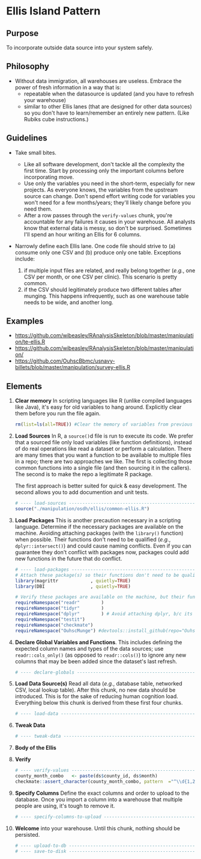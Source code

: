 Ellis Island Pattern
=================================

Purpose
---------------------------------
To incorporate outside data source into your system safely.

Philosophy
---------------------------------
* Without data immigration, all warehouses are useless.  Embrace the power of fresh information in a way that is:
    * repeatable when the datasource is updated (and you have to refresh your warehouse)
    * similar to other Ellis lanes (that are designed for other data sources) so you don't have to learn/remember an entirely new pattern. (Like Rubiks cube instructions.)

Guidelines
---------------------------------
* Take small bites.  
    * Like all software development, don't tackle all the complexity the first time.  Start by processing only the important columns before incorporating move.
    * Use only the variables you need in the short-term, especially for new projects.  As everyone knows, the variables from the upstream source can change.  Don't spend effort writing code for variables you won't need for a few months/years; they'll likely change before you need them.
    * After a row passes through the `verify-values` chunk, you're accountable for any failures it causes in your warehouse.  All analysts know that external data is messy, so don't be surprised.  Sometimes I'll spend an hour writing an Ellis for 6 columns.
    
* Narrowly define each Ellis lane.  One code file should strive to (a) consume only one CSV and (b) produce only one table.  Exceptions include: 
    1. if multiple input files are related, and really belong together (*e.g.*, one CSV per month, or one CSV per clinic).  This scenario is pretty common.
    1. if the CSV should legitimately produce two different tables after munging.  This happens infrequently, such as one warehouse table needs to be wide, and another long.
    

Examples
---------------------------------    
* https://github.com/wibeasley/RAnalysisSkeleton/blob/master/manipulation/te-ellis.R
* https://github.com/wibeasley/RAnalysisSkeleton/blob/master/manipulation/
* https://github.com/OuhscBbmc/usnavy-billets/blob/master/manipulation/survey-ellis.R

Elements
---------------------------------

1. **Clear memory** In scripting languages like R (unlike compiled languages like Java), it's easy for old variables to hang around.  Explicitly clear them before you run the file again.

    ```r
    rm(list=ls(all=TRUE)) #Clear the memory of variables from previous run. This is not called by knitr, because it's above the first chunk.
    ```
    
1. **Load Sources** In R, a `source()`d file is run to execute its code.  We prefer that a sourced file only load variables (like function definitions), instead of do real operations like read a dataset or perform a calculation.  There are many times that you want a function to be available to multiple files in a repo; there are two approaches we like.  The first is collecting those common functions into a single file (and then sourcing it in the callers).  The second is to make the repo a legitimate R package.

    The first approach is better suited for quick & easy development.  The second allows you to add documention and unit tests.

    ```r
    # ---- load-sources ------------------------------------------------------------
    source("./manipulation/osdh/ellis/common-ellis.R")
    ```

1. **Load Packages** This is another precaution necessary in a scripting language.  Determine if the necessary packages are available on the machine.  Avoiding attaching packages (with the `library()` function) when possible.  Their functions don't need to be qualified (*e.g.*, `dplyr::intersect()`) and could cause naming conflicts.  Even if you can guarantee they don't conflict with packages now, packages could add new functions in the future that do conflict.


    ```r
    # ---- load-packages -----------------------------------------------------------
    # Attach these package(s) so their functions don't need to be qualified: http://r-pkgs.had.co.nz/namespace.html#search-path
    library(magrittr            , quietly=TRUE)
    library(DBI                 , quietly=TRUE)
    
    # Verify these packages are available on the machine, but their functions need to be qualified: http://r-pkgs.had.co.nz/namespace.html#search-path
    requireNamespace("readr"        )
    requireNamespace("tidyr"        )
    requireNamespace("dplyr"        ) # Avoid attaching dplyr, b/c its function names conflict with a lot of packages (esp base, stats, and plyr).
    requireNamespace("testit")
    requireNamespace("checkmate")
    requireNamespace("OuhscMunge") #devtools::install_github(repo="OuhscBbmc/OuhscMunge")

    ```

1. **Declare Global Variables and Functions**.  This includes defining the expected column names and types of the data sources; use `readr::cols_only()` (as opposed to `readr::cols()`) to ignore any new columns that may be been added since the dataset's last refresh.

    ```r
    # ---- declare-globals ---------------------------------------------------------
    ```

1. **Load Data Source(s)** Read all data (*e.g.*, database table, networked CSV, local lookup table).  After this chunk, no new data should be introduced.  This is for the sake of reducing human cognition load.  Everything below this chunk is derived from these first four chunks.

    ```r
    # ---- load-data ---------------------------------------------------------------
    ```

1. **Tweak Data**
    ```r
    # ---- tweak-data --------------------------------------------------------------
    ```


1. **Body of the Ellis**

1. **Verify**
    ```r
    # ---- verify-values -----------------------------------------------------------
    county_month_combo   <- paste(ds$county_id, ds$month)
    checkmate::assert_character(county_month_combo, pattern  ="^\\d{1,2} \\d{4}-\\d{2}-\\d{2}$", any.missing=F, unique=T)
    ```

1. **Specify Columns** Define the exact columns and order to upload to the database.  Once you import a column into a warehouse that multiple people are using, it's tough to remove it.
    ```r
    # ---- specify-columns-to-upload -----------------------------------------------
    ```

1. **Welcome** into your warehouse.  Until this chunk, nothing should be persisted.
    ```r
    # ---- upload-to-db ------------------------------------------------------------
    # ---- save-to-disk ------------------------------------------------------------
    ```
